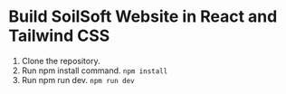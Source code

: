 ﻿# Build SoilSoft Website in React and Tailwind CSS


1. Clone the repository.
2. Run npm install command.     ```npm install```
3. Run npm run dev.     ```npm run dev```






